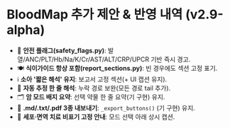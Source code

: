 # BloodMap 추가 제안 & 반영 내역 (v2.9-alpha)
- 🚦 **안전 플래그(safety_flags.py)**: 발열/ANC/PLT/Hb/Na/K/Cr/AST/ALT/CRP/UPCR 기반 즉시 경고.
- 🍽️ **식이가이드 항상 포함(report_sections.py)**: 빈 경우에도 섹션 고정 표기.
- ℹ️ **소아 '짧은 해석' 유지**: 보고서 고정 섹션(+ UI 캡션 유지).
- 🤖 **자동 추정 한 줄 해석**: 누락 경로 보완(모든 경로 tail 추가).
- 🗂️ **암 모드 배지 요약**: 선택 약물 한 줄 요약(기 구현) 유지.
- 🧾 **.md/.txt/.pdf 3종 내보내기**: `_export_buttons()` (기 구현) 유지.
- 🧪 **세포·면역 치료 비표기 고정 안내**: 모드 선택 아래 상시 캡션.
